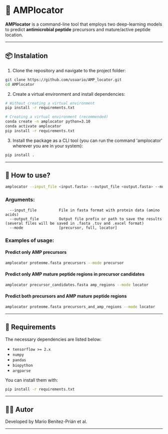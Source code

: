 # 🧬 AMPlocator

**AMPlocator** is a command-line tool that employs two deep-learning models to predict **antimicrobial peptide** precursors and mature/active peptide location.

---

## 📦 Instalation

1. Clone the repository and navigate to the project folder:

```bash
git clone https://github.com/usuario/AMP_locator.git
cd AMPlocator
```

2. Create a virtual environment and install dependencies:

```bash
# Without creating a virtual environment
pip install -r requirements.txt

# Creating a virtual environment (recommended)
conda create -n amplocator python=3.10
conda activate amplocator
pip install -r requirements.txt
```

3. Install the package as a CLI tool (you can run the command 'amplocator' wherever you are in your system):

```bash
pip install .
```

---

## 🧪 How to use?

```bash
amplocator --input_file <input.fasta> --output_file <output.fasta> --mode [precursor, full, locator]
```

### Arguments:

```
  --input_file          File in fasta format with protein data (amino acids)
  --output_file         Output file prefix or path to save the results (several files will be saved in .fasta .tsv and .excel format)
  --mode                [precursor, full, locator]
```

### Examples of usage:

#### Predict only AMP precursors

```bash
amplocator proteome.fasta precursors --mode precursor
```

#### Predict only AMP mature peptide regions in precursor candidates

```bash
amplocator precursor_candidates.fasta amp_regions --mode locator
```

#### Predict both precursors and AMP mature peptide regions

```bash
amplocator proteome.fasta precursors_and_amp_regions --mode locator
```

---

## 📄 Requirements

The necessary dependencies are listed below:

- `tensorflow >= 2.x`
- `numpy`
- `pandas`
- `biopython`
- `argparse`

You can install them with:

```bash
pip install -r requirements.txt
```

---

## 👨‍🔬 Autor

Developed by Mario Benítez-Prián et al.

---
